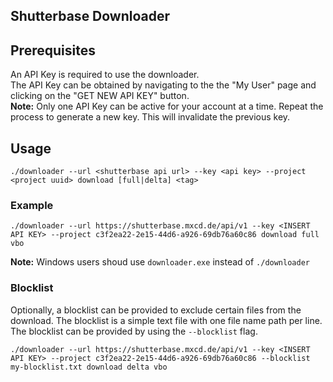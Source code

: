 ## Shutterbase Downloader

## Prerequisites

An API Key is required to use the downloader.  
The API Key can be obtained by navigating to the the "My User" page and clicking on the "GET NEW API KEY" button.  
**Note:** Only one API Key can be active for your account at a time. Repeat the process to generate a new key. This will invalidate the previous key.

## Usage

```
./downloader --url <shutterbase api url> --key <api key> --project <project uuid> download [full|delta] <tag>
```

### Example

```
./downloader --url https://shutterbase.mxcd.de/api/v1 --key <INSERT API KEY> --project c3f2ea22-2e15-44d6-a926-69db76a60c86 download full vbo
```

**Note:** Windows users shoud use `downloader.exe` instead of `./downloader`

### Blocklist

Optionally, a blocklist can be provided to exclude certain files from the download.
The blocklist is a simple text file with one file name path per line.
The blocklist can be provided by using the `--blocklist` flag.

```
./downloader --url https://shutterbase.mxcd.de/api/v1 --key <INSERT API KEY> --project c3f2ea22-2e15-44d6-a926-69db76a60c86 --blocklist my-blocklist.txt download delta vbo
```
